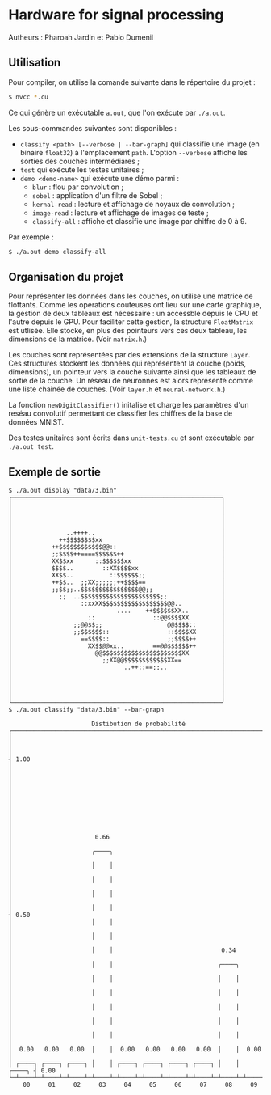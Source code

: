 # Hardware for signal processing
Autheurs : Pharoah Jardin et Pablo Dumenil

## Utilisation
Pour compiler, on utilise la comande suivante dans le répertoire du projet :
```sh
$ nvcc *.cu
```

Ce qui génère un exécutable `a.out`, que l'on exécute par `./a.out`.

Les sous-commandes suivantes sont disponibles :
 * `classify <path> [--verbose | --bar-graph]` qui classifie une image (en binaire `float32`) à l'emplacement `path`. L'option `--verbose` affiche les sorties des couches intermédiares ;
 * `test` qui exécute les testes unitaires ;
 * `demo <demo-name>` qui exécute une démo parmi :
    * `blur` : flou par convolution ;
    * `sobel` : application d'un filtre de Sobel ;
    * `kernal-read` : lecture et affichage de noyaux de convolution ;
    * `image-read` : lecture et affichage de images de teste ;
    * `classify-all` : affiche et classifie une image par chiffre de 0 à 9.

Par exemple :
```sh
$ ./a.out demo classify-all
```

## Organisation du projet

Pour représenter les données dans les couches, on utilise une matrice de flottants. Comme les opérations couteuses ont lieu sur une carte graphique, la gestion de deux tableaux est nécessaire : un accessble depuis le CPU et l'autre depuis le GPU. Pour faciliter cette gestion, la structure `FloatMatrix` est utlisée. Elle stocke, en plus des pointeurs vers ces deux tableau, les dimensions de la matrice. (Voir `matrix.h`.)

Les couches sont représentées par des extensions de la structure `Layer`. Ces structures stockent les données qui représentent la couche (poids, dimensions), un pointeur vers la couche suivante ainsi que les tableaux de sortie de la couche. Un réseau de neuronnes est alors représenté comme une liste chainée de couches. (Voir `layer.h` et `neural-network.h`.)

La fonction `newDigitClassifier()` initalise et charge les paramètres d'un reséau convolutif permettant de classifier les chiffres de la base de données MNIST.

Des testes unitaires sont écrits dans `unit-tests.cu` et sont exécutable par `./a.out test`.

## Exemple de sortie

```
$ ./a.out display "data/3.bin"
╭──────────────────────────────────────────────────────────╮
│                                                          │
│                                                          │
│                                                          │
│                                                          │
│               ..++++..                                   │
│             ++$$$$$$$$xx                                 │
│           ++$$$$$$$$$$$$@@::                             │
│           ;;$$$$++====$$$$$$++                           │
│           XX$$xx      ::$$$$$$xx                         │
│           $$$$..        ::XX$$$$xx                       │
│           XX$$..          ::$$$$$$;;                     │
│           ++$$..  ;;XX;;;;;;++$$$$==                     │
│           ;;$$;;..$$$$$$$$$$$$$$$$@@;;                   │
│             ;;  ..$$$$$$$$$$$$$$$$$$$$$$;;               │
│                   ::xxXX$$$$$$$$$$$$$$$$$$@@..           │
│                             ....    ++$$$$$$XX..         │
│                     ::                ::@@$$$$XX         │
│                 ;;@@$$;;                  @@$$$$::       │
│                 ;;$$$$$$::                ::$$$$XX       │
│                   ==$$$$::                ;;$$$$++       │
│                     XX$$@@xx..        ==@@$$$$$$++       │
│                       @@$$$$$$$$$$$$$$$$$$$$$$XX         │
│                         ;;XX@@$$$$$$$$$$$$XX==           │
│                               ..++::==;;..               │
│                                                          │
│                                                          │
│                                                          │
│                                                          │
╰──────────────────────────────────────────────────────────╯
$ ./a.out classify "data/3.bin" --bar-graph

                       Distibution de probabilité
╭───────────────────────────────────────────────────────────────────────╮
│                                                                       │     
│                                                                       ┤ 1.00
│                                                                       │     
│                                                                       │     
│                                                                       │     
│                                                                       │     
│                                                                       │     
│                       0.66                                            │     
│                      ╭────╮                                           │     
│                      │    │                                           │     
│                      │    │                                           │     
│                      │    │                                           │     
│                      │    │                                           ┤ 0.50
│                      │    │                                           │     
│                      │    │                                           │     
│                      │    │                              0.34         │     
│                      │    │                             ╭────╮        │     
│                      │    │                             │    │        │     
│                      │    │                             │    │        │     
│                      │    │                             │    │        │     
│                      │    │                             │    │        │     
│                      │    │                             │    │        │     
│  0.00   0.00   0.00  │    │  0.00   0.00   0.00   0.00  │    │  0.00  │     
│ ╭────╮ ╭────╮ ╭────╮ │    │ ╭────╮ ╭────╮ ╭────╮ ╭────╮ │    │ ╭────╮ ┤ 0.00
╰─┴────┴─┴────┴─┴────┴─┴────┴─┴────┴─┴────┴─┴────┴─┴────┴─┴────┴─┴────┴─╯
    00     01     02     03     04     05     06     07     08     09   
```